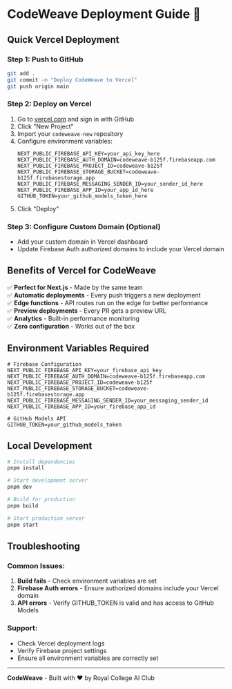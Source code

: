 # CodeWeave Deployment Guide 🚀

## Quick Vercel Deployment

### Step 1: Push to GitHub
```bash
git add .
git commit -m "Deploy CodeWeave to Vercel"
git push origin main
```

### Step 2: Deploy on Vercel
1. Go to [vercel.com](https://vercel.com) and sign in with GitHub
2. Click "New Project"
3. Import your `codeweave-new` repository
4. Configure environment variables:
   ```
   NEXT_PUBLIC_FIREBASE_API_KEY=your_api_key_here
   NEXT_PUBLIC_FIREBASE_AUTH_DOMAIN=codeweave-b125f.firebaseapp.com
   NEXT_PUBLIC_FIREBASE_PROJECT_ID=codeweave-b125f
   NEXT_PUBLIC_FIREBASE_STORAGE_BUCKET=codeweave-b125f.firebasestorage.app
   NEXT_PUBLIC_FIREBASE_MESSAGING_SENDER_ID=your_sender_id_here
   NEXT_PUBLIC_FIREBASE_APP_ID=your_app_id_here
   GITHUB_TOKEN=your_github_models_token_here
   ```
5. Click "Deploy"

### Step 3: Configure Custom Domain (Optional)
- Add your custom domain in Vercel dashboard
- Update Firebase Auth authorized domains to include your Vercel domain

## Benefits of Vercel for CodeWeave

✅ **Perfect for Next.js** - Made by the same team  
✅ **Automatic deployments** - Every push triggers a new deployment  
✅ **Edge functions** - API routes run on the edge for better performance  
✅ **Preview deployments** - Every PR gets a preview URL  
✅ **Analytics** - Built-in performance monitoring  
✅ **Zero configuration** - Works out of the box  

## Environment Variables Required

```env
# Firebase Configuration
NEXT_PUBLIC_FIREBASE_API_KEY=your_firebase_api_key
NEXT_PUBLIC_FIREBASE_AUTH_DOMAIN=codeweave-b125f.firebaseapp.com
NEXT_PUBLIC_FIREBASE_PROJECT_ID=codeweave-b125f
NEXT_PUBLIC_FIREBASE_STORAGE_BUCKET=codeweave-b125f.firebasestorage.app
NEXT_PUBLIC_FIREBASE_MESSAGING_SENDER_ID=your_messaging_sender_id
NEXT_PUBLIC_FIREBASE_APP_ID=your_firebase_app_id

# GitHub Models API
GITHUB_TOKEN=your_github_models_token
```

## Local Development

```bash
# Install dependencies
pnpm install

# Start development server
pnpm dev

# Build for production
pnpm build

# Start production server
pnpm start
```

## Troubleshooting

### Common Issues:
1. **Build fails** - Check environment variables are set
2. **Firebase Auth errors** - Ensure authorized domains include your Vercel domain
3. **API errors** - Verify GITHUB_TOKEN is valid and has access to GitHub Models

### Support:
- Check Vercel deployment logs
- Verify Firebase project settings
- Ensure all environment variables are correctly set

---

**CodeWeave** - Built with ❤️ by Royal College AI Club
